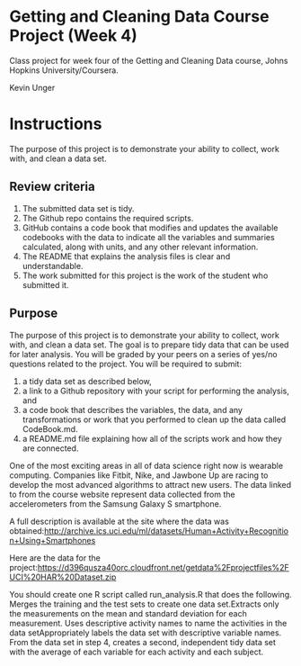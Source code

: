 # Getting and Cleaning Data Course Project (Week 4)
Class project for week four of the Getting and Cleaning Data course, Johns Hopkins University/Coursera.

Kevin Unger

# Instructions
The purpose of this project is to demonstrate your ability to collect, work with, and clean a data set.

## Review criteria
1.  The submitted data set is tidy. 
2.  The Github repo contains the required scripts.
3.  GitHub contains a code book that modifies and updates the available codebooks with the data to indicate all the variables and summaries calculated, along with units, and any other relevant information.
4.  The README that explains the analysis files is clear and understandable.
5.  The work submitted for this project is the work of the student who submitted it.

## Purpose
The purpose of this project is to demonstrate your ability to collect, work with, and clean a data set. The goal is to prepare tidy data that can be used for later analysis. You will be graded by your peers on a series of yes/no questions related to the project. You will be required to submit: 
1.  a tidy data set as described below, 
2.  a link to a Github repository with your script for performing the analysis, and 
3.  a code book that describes the variables, the data, and any transformations or work that you performed to clean up the data called CodeBook.md. 
4.  a README.md file explaining how all of the scripts work and how they are connected.

One of the most exciting areas in all of data science right now is wearable computing. Companies like Fitbit, Nike, and Jawbone Up are racing to develop the most advanced algorithms to attract new users. The data linked to from the course website represent data collected from the accelerometers from the Samsung Galaxy S smartphone. 

A full description is available at the site where the data was obtained:http://archive.ics.uci.edu/ml/datasets/Human+Activity+Recognition+Using+Smartphones 

Here are the data for the project:https://d396qusza40orc.cloudfront.net/getdata%2Fprojectfiles%2FUCI%20HAR%20Dataset.zip  

You should create one R script called run_analysis.R that does the following. Merges the training and the test sets to create one data set.Extracts only the measurements on the mean and standard deviation for each measurement. Uses descriptive activity names to name the activities in the data setAppropriately labels the data set with descriptive variable names. From the data set in step 4, creates a second, independent tidy data set with the average of each variable for each activity and each subject.




